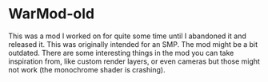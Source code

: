 # WarMod-old
This was a mod I worked on for quite some time until I abandoned it and released it. This was originally intended for an SMP. The mod might be a bit outdated. There are some interesting things in the mod you can take inspiration from, like custom render layers, or even cameras but those might not work (the monochrome shader is crashing).